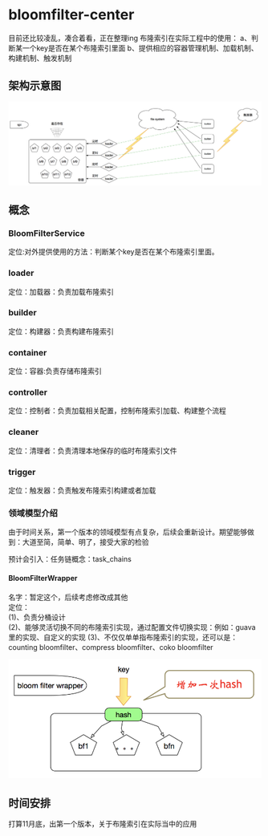 # bloomfilter-center
目前还比较凌乱，凑合着看，正在整理ing
布隆索引在实际工程中的使用：
a、判断某一个key是否在某个布隆索引里面
b、提供相应的容器管理机制、加载机制、构建机制、触发机制


## 架构示意图
![](./doc/bloomfilter-framework.jpg)

## 概念

### BloomFilterService
定位:对外提供使用的方法：判断某个key是否在某个布隆索引里面。

### loader
定位：加载器：负责加载布隆索引

### builder
定位：构建器：负责构建布隆索引

### container
定位：容器:负责存储布隆索引

### controller
定位：控制者：负责加载相关配置，控制布隆索引加载、构建整个流程

### cleaner
定位：清理者：负责清理本地保存的临时布隆索引文件

### trigger
定位：触发器：负责触发布隆索引构建或者加载




### 领域模型介绍

由于时间关系，第一个版本的领域模型有点复杂，后续会重新设计。期望能够做到：大道至简，简单、明了，接受大家的检验

预计会引入：任务链概念：task_chains

#### BloomFilterWrapper
名字：暂定这个，后续考虑修改成其他<br>
定位：<br>
   (1)、负责分桶设计<br>
   (2)、能够灵活切换不同的布隆索引实现，通过配置文件切换实现：例如：guava里的实现、自定义的实现
   (3)、不仅仅单单指布隆索引的实现，还可以是：counting bloomfilter、compress bloomfilter、coko bloomfilter
   
   
![](./doc/bloomfilter-fentong.png)


## 时间安排

打算11月底，出第一个版本，关于布隆索引在实际当中的应用

